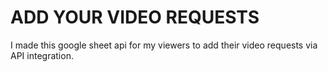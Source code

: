 # ADD YOUR VIDEO REQUESTS

I made this google sheet api for my viewers to add their video requests via API integration.